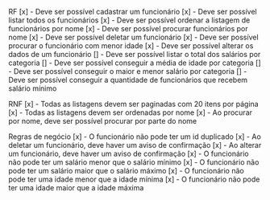 RF
[x] - Deve ser possível cadastrar um funcionário
[x] - Deve ser possível listar todos os funcionários
[x] - Deve ser possível ordenar a listagem de funcionários por nome
[x] - Deve ser possível procurar funcionários por nome
[x] - Deve ser possível deletar um funcionário
[x] - Deve ser possível procurar o funcionário com menor idade
[x] - Deve ser possível alterar os dados de um funcionário
[] - Deve ser possível listar o total dos salários por categoria
[] - Deve ser possível conseguir a média de idade por categoria
[] - Deve ser possível conseguir o maior e menor salário por categoria
[] - Deve ser possível conseguir a quantidade de funcionários que recebem salário mínimo

<!-- Este requisito funcional abaixo está em análise -->
<!-- [] - Deve ser possível conseguir a quantidade de funcionários que recebem salários:
  -[] - até 2000
  -[] - até 4000
  -[] - até 6000
  -[] - até 8000
  -[] - acima de 8000 -->

RNF
[x] - Todas as listagens devem ser paginadas com 20 itens por página
[x] - Todas as listagens devem ser ordenadas por nome
[x] - Ao procurar por nome, deve ser possível procurar por parte do nome

Regras de negócio
[x] - O funcionário não pode ter um id duplicado
[x] - Ao deletar um funcionário, deve haver um aviso de confirmação
[x] - Ao alterar um funcionário, deve haver um aviso de confirmação
[x] - O funcionário não pode ter um salário menor que o salário mínimo
[x] - O funcionário não pode ter um salário maior que o salário máximo
[x] - O funcionário não pode ter uma idade menor que a idade mínima
[x] - O funcionário não pode ter uma idade maior que a idade máxima
